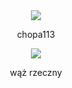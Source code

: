 <div id="header" align="center">
<img src="https://media.tenor.com/MSaZhCBPynQAAAAC/blue-lock-anime.gif">
  <p>chopa113</p>
  
 <img src="https://ibb.co/P9JJqXY">
  <p>wąż rzeczny</p>
</div>
